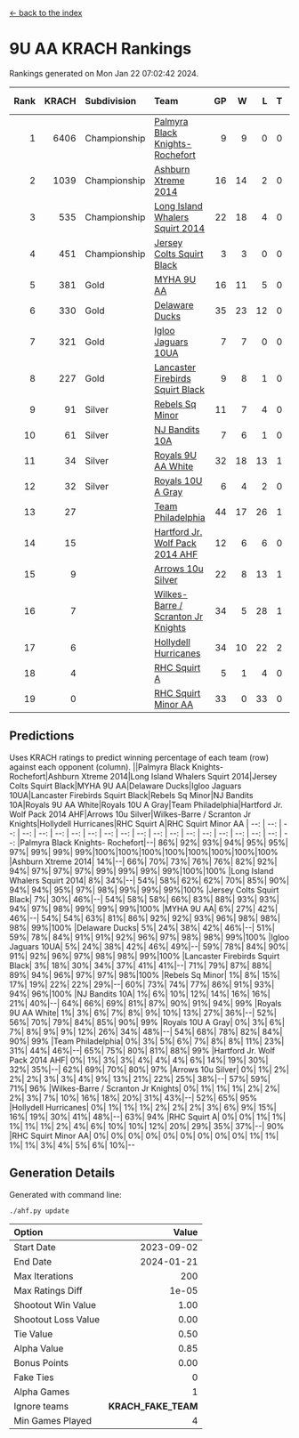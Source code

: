 [<- back to the index](readme.md)
# 9U AA KRACH Rankings
Rankings generated on Mon Jan 22 07:02:42 2024.

Rank|KRACH|Subdivision|Team|GP|W|L|T|OTW|OTL|SoS|Exp Wins|Win Diff
---:|---:|:---|:---|---:|---:|---:|---:|---:|---:|---:|---:|---:
1|6406|Championship|[Palmyra Black Knights- Rochefort](https://gamesheetstats.com/seasons/3659/teams/140260/schedule)|9|9|0|0|0|0|108|9.8|-0.0
2|1039|Championship|[Ashburn Xtreme 2014](https://gamesheetstats.com/seasons/3659/teams/140217/schedule)|16|14|2|0|0|0|178|14.9|0.0
3|535|Championship|[Long Island Whalers Squirt 2014](https://gamesheetstats.com/seasons/3659/teams/140221/schedule)|22|18|4|0|1|0|194|18.9|0.0
4|451|Championship|[Jersey Colts Squirt Black](https://gamesheetstats.com/seasons/3659/teams/140254/schedule)|3|3|0|0|0|0|18|3.9|0.0
5|381|Gold|[MYHA 9U AA](https://gamesheetstats.com/seasons/3659/teams/140222/schedule)|16|11|5|0|2|0|261|11.9|0.0
6|330|Gold|[Delaware Ducks](https://gamesheetstats.com/seasons/3659/teams/140218/schedule)|35|23|12|0|0|3|767|23.8|-0.0
7|321|Gold|[Igloo Jaguars 10UA](https://gamesheetstats.com/seasons/3659/teams/140253/schedule)|7|7|0|0|0|0|6|7.9|0.0
8|227|Gold|[Lancaster Firebirds Squirt Black](https://gamesheetstats.com/seasons/3659/teams/140256/schedule)|9|8|1|0|0|0|47|8.9|0.0
9|91|Silver|[Rebels Sq Minor](https://gamesheetstats.com/seasons/3659/teams/140223/schedule)|11|7|4|0|1|1|194|7.9|0.0
10|61|Silver|[NJ Bandits 10A](https://gamesheetstats.com/seasons/3659/teams/140259/schedule)|7|6|1|0|0|0|13|6.9|0.0
11|34|Silver|[Royals 9U AA White](https://gamesheetstats.com/seasons/3659/teams/140225/schedule)|32|18|13|1|0|0|130|19.4|0.0
12|32|Silver|[Royals 10U A Gray](https://gamesheetstats.com/seasons/3659/teams/140262/schedule)|6|4|2|0|0|0|55|4.9|0.0
13|27||[Team Philadelphia](https://gamesheetstats.com/seasons/3659/teams/140265/schedule)|44|17|26|1|2|1|488|18.4|0.0
14|15||[Hartford Jr. Wolf Pack 2014 AHF](https://gamesheetstats.com/seasons/3659/teams/140219/schedule)|12|6|6|0|0|0|131|6.9|0.0
15|9||[Arrows 10u Silver](https://gamesheetstats.com/seasons/3659/teams/140216/schedule)|22|8|13|1|1|0|158|9.4|0.0
16|7||[Wilkes-Barre / Scranton Jr Knights](https://gamesheetstats.com/seasons/3659/teams/140228/schedule)|34|5|28|1|0|1|886|6.4|0.0
17|6||[Hollydell Hurricanes](https://gamesheetstats.com/seasons/3659/teams/140220/schedule)|34|10|22|2|0|0|102|11.9|0.0
18|4||[RHC Squirt A](https://gamesheetstats.com/seasons/3659/teams/140261/schedule)|5|1|4|0|0|0|15|1.9|0.0
19|0||[RHC Squirt Minor AA](https://gamesheetstats.com/seasons/3659/teams/140224/schedule)|33|0|33|0|0|1|114|0.9|0.0

## Predictions
Uses KRACH ratings to predict winning percentage of each team (row) against each opponent (column).
||Palmyra Black Knights- Rochefort|Ashburn Xtreme 2014|Long Island Whalers Squirt 2014|Jersey Colts Squirt Black|MYHA 9U AA|Delaware Ducks|Igloo Jaguars 10UA|Lancaster Firebirds Squirt Black|Rebels Sq Minor|NJ Bandits 10A|Royals 9U AA White|Royals 10U A Gray|Team Philadelphia|Hartford Jr. Wolf Pack 2014 AHF|Arrows 10u Silver|Wilkes-Barre / Scranton Jr Knights|Hollydell Hurricanes|RHC Squirt A|RHC Squirt Minor AA
| --: | --: | --: | --: | --: | --: | --: | --: | --: | --: | --: | --: | --: | --: | --: | --: | --: | --: | --: | --: 
|Palmyra Black Knights- Rochefort|--| 86%| 92%| 93%| 94%| 95%| 95%| 97%| 99%| 99%| 99%|100%|100%|100%|100%|100%|100%|100%|100%
|Ashburn Xtreme 2014| 14%|--| 66%| 70%| 73%| 76%| 76%| 82%| 92%| 94%| 97%| 97%| 97%| 99%| 99%| 99%| 99%|100%|100%
|Long Island Whalers Squirt 2014|  8%| 34%|--| 54%| 58%| 62%| 62%| 70%| 85%| 90%| 94%| 94%| 95%| 97%| 98%| 99%| 99%| 99%|100%
|Jersey Colts Squirt Black|  7%| 30%| 46%|--| 54%| 58%| 58%| 66%| 83%| 88%| 93%| 93%| 94%| 97%| 98%| 99%| 99%| 99%|100%
|MYHA 9U AA|  6%| 27%| 42%| 46%|--| 54%| 54%| 63%| 81%| 86%| 92%| 92%| 93%| 96%| 98%| 98%| 98%| 99%|100%
|Delaware Ducks|  5%| 24%| 38%| 42%| 46%|--| 51%| 59%| 78%| 84%| 91%| 91%| 92%| 96%| 97%| 98%| 98%| 99%|100%
|Igloo Jaguars 10UA|  5%| 24%| 38%| 42%| 46%| 49%|--| 59%| 78%| 84%| 90%| 91%| 92%| 96%| 97%| 98%| 98%| 99%|100%
|Lancaster Firebirds Squirt Black|  3%| 18%| 30%| 34%| 37%| 41%| 41%|--| 71%| 79%| 87%| 88%| 89%| 94%| 96%| 97%| 97%| 98%|100%
|Rebels Sq Minor|  1%|  8%| 15%| 17%| 19%| 22%| 22%| 29%|--| 60%| 73%| 74%| 77%| 86%| 91%| 93%| 94%| 96%|100%
|NJ Bandits 10A|  1%|  6%| 10%| 12%| 14%| 16%| 16%| 21%| 40%|--| 64%| 66%| 69%| 81%| 87%| 90%| 91%| 94%| 99%
|Royals 9U AA White|  1%|  3%|  6%|  7%|  8%|  9%| 10%| 13%| 27%| 36%|--| 52%| 56%| 70%| 79%| 84%| 85%| 90%| 99%
|Royals 10U A Gray|  0%|  3%|  6%|  7%|  8%|  9%|  9%| 12%| 26%| 34%| 48%|--| 54%| 68%| 78%| 82%| 84%| 90%| 99%
|Team Philadelphia|  0%|  3%|  5%|  6%|  7%|  8%|  8%| 11%| 23%| 31%| 44%| 46%|--| 65%| 75%| 80%| 81%| 88%| 99%
|Hartford Jr. Wolf Pack 2014 AHF|  0%|  1%|  3%|  3%|  4%|  4%|  4%|  6%| 14%| 19%| 30%| 32%| 35%|--| 62%| 69%| 70%| 80%| 97%
|Arrows 10u Silver|  0%|  1%|  2%|  2%|  2%|  3%|  3%|  4%|  9%| 13%| 21%| 22%| 25%| 38%|--| 57%| 59%| 71%| 96%
|Wilkes-Barre / Scranton Jr Knights|  0%|  1%|  1%|  1%|  2%|  2%|  2%|  3%|  7%| 10%| 16%| 18%| 20%| 31%| 43%|--| 52%| 65%| 95%
|Hollydell Hurricanes|  0%|  1%|  1%|  1%|  2%|  2%|  2%|  3%|  6%|  9%| 15%| 16%| 19%| 30%| 41%| 48%|--| 63%| 94%
|RHC Squirt A|  0%|  0%|  1%|  1%|  1%|  1%|  1%|  2%|  4%|  6%| 10%| 10%| 12%| 20%| 29%| 35%| 37%|--| 90%
|RHC Squirt Minor AA|  0%|  0%|  0%|  0%|  0%|  0%|  0%|  0%|  0%|  1%|  1%|  1%|  1%|  3%|  4%|  5%|  6%| 10%|--

## Generation Details

Generated with command line:
```
./ahf.py update
```

| Option | Value |
| :----- | ----: |
| Start Date | 2023-09-02 |
| End Date | 2024-01-21 |
| Max Iterations | 200 |
| Max Ratings Diff | 1e-05 |
| Shootout Win Value | 1.00 |
| Shootout Loss Value | 0.00 |
| Tie Value | 0.50 |
| Alpha Value | 0.85 |
| Bonus Points | 0.00 |
| Fake Ties | 0 |
| Alpha Games | 1 |
| Ignore teams | __KRACH_FAKE_TEAM__ |
| Min Games Played | 4 |

